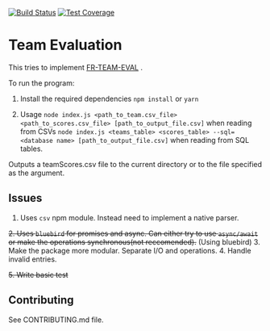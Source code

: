 [![Build Status](https://travis-ci.org/mukkachaitanya/fr_team_eval.svg?branch=master)](https://travis-ci.org/mukkachaitanya/fr_team_eval) [![Test Coverage](https://codeclimate.com/github/mukkachaitanya/fr_team_eval/badges/coverage.svg)](https://codeclimate.com/github/mukkachaitanya/fr_team_eval/coverage)
# Team Evaluation
This tries to implement [FR-TEAM-EVAL](https://github.com/AutolabJS/AutolabJS/wiki/FR-Team-Evaluation) .

To run the program:

1. Install the required dependencies
```npm install```
or
```yarn```

2. Usage `node index.js <path_to_team.csv_file> <path_to_scores.csv_file> [path_to_output_file.csv]` when reading from CSVs
   `node index.js <teams_table> <scores_table> --sql=<database name> [path_to_output_file.csv]` when reading from SQL tables.

Outputs a teamScores.csv file to the current directory or to the file specified as the argument.

## Issues

1. Uses `csv` npm module. Instead need to implement a native parser.

~~2. Uses `bluebird` for promises and async. Can either try to use `async/await` or make the operations synchronous(not reccomended).~~ (Using bluebird)
3. Make the package more modular. Separate I/O and operations.
4. Handle invalid entries.

~~5. Write basic test~~

## Contributing

See CONTRIBUTING.md file.
